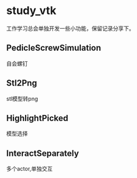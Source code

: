 ﻿# study_vtk

工作学习总会单独开发一些小功能，保留记录分享下。

## PedicleScrewSimulation

自会螺钉

## Stl2Png

stl模型转png

## HighlightPicked

模型选择

## InteractSeparately

多个actor,单独交互
